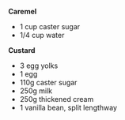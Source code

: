 **Caremel**

- 1 cup caster sugar
- 1/4 cup water

**Custard**

- 3 egg yolks
- 1 egg
- 110g caster sugar
- 250g milk
- 250g thickened cream
- 1 vanilla bean, split lengthway


